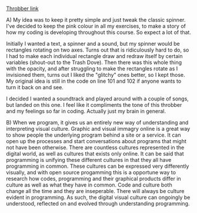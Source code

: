 [Throbber link](https://emmaottilie.github.io/Exercises/miniex3/)

A) My idea was to keep it pretty simple and just tweak the classic spinner. I've decided to keep the pink colour in all my exercises, to make a story of how my coding is developing throughout this course. So expect a lot of that.

Initially I wanted a text, a spinner and a sound, but my spinner would be rectangles rotating on two axes. Turns out that is ridiculously hard to do, so I had to make each individual rectangle draw and redraw itself by certain variables (shout-out to the Trash Dove).
Then there was this whole thing with the opacity, and after struggling to make the rectangles rotate as I invisioned them, turns out I liked the "glitchy" ones better, so I kept those. My original idea is still in the code on line 101 and 102 if anyone wants to turn it back on and see.

I decided I wanted a soundtrack and played around with a couple of songs, but landed on this one. I feel like it compliments the tone of this throbber and my feelings so far in coding. Actually just my brain in general. 

B) When we program, it gives us an entirely new way of understanding and interpreting visual culture. Graphic and visual immagry online is a great way to show people the underlying program behind a site or a service. It can open up the processes and start conversations about programs that might not have been otherwise. 
There are countless cultures represented in the digital world, as well as cultures that exists only online. It can be said that programming is unifying these different cultures in that they all have programming in common. These cultures can be expressed very differently visually, and with open source progamming this is a opportune way to research how codes, programming and their graphical products differ in culture as well as what they have in common. 
Code and culture both change all the time and they are inseperable. There will always be culture evident in programming. As such, the digital visual culture can ongoingly be understood, reflected on and evolved through understanding programming. 
